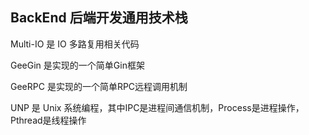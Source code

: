 ## BackEnd 后端开发通用技术栈

Multi-IO 是 IO 多路复用相关代码

GeeGin 是实现的一个简单Gin框架

GeeRPC 是实现的一个简单RPC远程调用机制

UNP 是 Unix 系统编程，其中IPC是进程间通信机制，Process是进程操作，Pthread是线程操作
